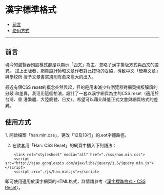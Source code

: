 漢字標準格式
================

*   [前言](#qianyan)
*   [使用方式](#shiyong_fangshi)

* * *

<h2 id="qianyan">前言</h2>
現今的瀏覽器預設樣式都是以顯示「西文」為主，忽略了漢字排版方式與西文的差異。
加上出版者、網頁設計師和文章作者對此技術的妥協，導致中文「螢幕文章」與學校所
授予文章書寫規則有愈來愈大的出入。

最近有個CSS reset的概念突然興起，目的是用來減少各瀏覽器對網頁排版解讀的分歧
和差異。我沿用這個想法，設計了一套以漢字網頁為主的CSS reset（適用於台灣、香
港繁體、大陸簡體、日文）。希望可以藉此降低正式文書與網頁格式的差異。

<h2 id="shiyong_fangshi">使用方式</h2>
1. 開啟檔案「han.min.css」，更改「12及13行」的.eot字體路徑。

2. 在欲套用「Han: CSS Reset」的網頁中插入下列語法：
<pre><code>    &lt;link rel="stylesheet" media="all" href="./css/han.min.css"&gt;
    &lt;script src="http://ajax.googleapis.com/ajax/libs/jquery/1.5/jquery.min.js"&gt;&lt;/script&gt;
    &lt;script src="./js/han.min.js"&gt;&lt;/script&gt;
</code></pre>

即可使用適用於漢字網頁的HTML格式，詳情請參考〈[漢字標準格式・CSS Reset](http://ethantw.net/projects/han/)〉。
